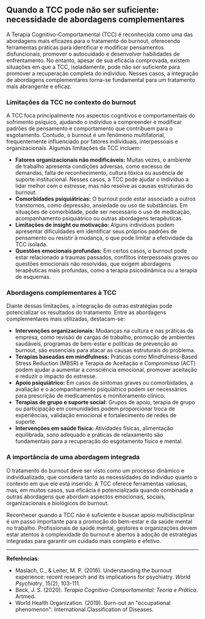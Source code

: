 
## Quando a TCC pode não ser suficiente: necessidade de abordagens complementares

A Terapia Cognitivo-Comportamental (TCC) é reconhecida como uma das abordagens mais eficazes para o tratamento do burnout, oferecendo ferramentas práticas para identificar e modificar pensamentos disfuncionais, promover o autocuidado e desenvolver habilidades de enfrentamento. No entanto, apesar de sua eficácia comprovada, existem situações em que a TCC, isoladamente, pode não ser suficiente para promover a recuperação completa do indivíduo. Nesses casos, a integração de abordagens complementares torna-se fundamental para um tratamento mais abrangente e eficaz.

### Limitações da TCC no contexto do burnout

A TCC foca principalmente nos aspectos cognitivos e comportamentais do sofrimento psíquico, ajudando o indivíduo a compreender e modificar padrões de pensamento e comportamento que contribuem para o esgotamento. Contudo, o burnout é um fenômeno multifatorial, frequentemente influenciado por fatores individuais, interpessoais e organizacionais. Algumas limitações da TCC incluem:

- **Fatores organizacionais não modificáveis:** Muitas vezes, o ambiente de trabalho apresenta condições adversas, como excesso de demandas, falta de reconhecimento, cultura tóxica ou ausência de suporte institucional. Nesses casos, a TCC pode ajudar o indivíduo a lidar melhor com o estresse, mas não resolve as causas estruturais do burnout.
- **Comorbidades psiquiátricas:** O burnout pode estar associado a outros transtornos, como depressão, ansiedade ou uso de substâncias. Em situações de comorbidade, pode ser necessário o uso de medicação, acompanhamento psiquiátrico ou outras abordagens terapêuticas.
- **Limitações de insight ou motivação:** Alguns indivíduos podem apresentar dificuldades em identificar seus próprios padrões de pensamento ou resistir à mudança, o que pode limitar a efetividade da TCC isolada.
- **Questões emocionais profundas:** Em certos casos, o burnout pode estar relacionado a traumas passados, conflitos interpessoais graves ou questões emocionais não resolvidas, que exigem abordagens terapêuticas mais profundas, como a terapia psicodinâmica ou a terapia de esquemas.

### Abordagens complementares à TCC

Diante dessas limitações, a integração de outras estratégias pode potencializar os resultados do tratamento. Entre as abordagens complementares mais utilizadas, destacam-se:

- **Intervenções organizacionais:** Mudanças na cultura e nas práticas da empresa, como revisão de cargas de trabalho, promoção de ambientes saudáveis, programas de bem-estar e políticas de prevenção ao burnout, são essenciais para atacar as causas estruturais do problema.
- **Terapias baseadas em mindfulness:** Práticas como Mindfulness-Based Stress Reduction (MBSR) e Terapia de Aceitação e Compromisso (ACT) podem ajudar a aumentar a consciência emocional, promover aceitação e reduzir o impacto do estresse.
- **Apoio psiquiátrico:** Em casos de sintomas graves ou comorbidades, a avaliação e o acompanhamento psiquiátrico podem ser necessários para prescrição de medicamentos e monitoramento clínico.
- **Terapias de grupo e suporte social:** Grupos de apoio, terapia de grupo ou participação em comunidades podem proporcionar troca de experiências, validação emocional e fortalecimento de redes de suporte.
- **Intervenções em saúde física:** Atividades físicas, alimentação equilibrada, sono adequado e práticas de relaxamento são fundamentais para a recuperação do esgotamento físico e mental.

### A importância de uma abordagem integrada

O tratamento do burnout deve ser visto como um processo dinâmico e individualizado, que considera tanto as necessidades do indivíduo quanto o contexto em que ele está inserido. A TCC oferece ferramentas valiosas, mas, em muitos casos, sua eficácia é potencializada quando combinada a outras abordagens que abordam aspectos emocionais, sociais, organizacionais e biológicos do burnout.

Reconhecer quando a TCC não é suficiente e buscar apoio multidisciplinar é um passo importante para a promoção do bem-estar e da saúde mental no trabalho. Profissionais de saúde mental, gestores e organizações devem estar atentos à complexidade do burnout e abertos à adoção de estratégias integradas para garantir um cuidado mais completo e efetivo.

---
**Referências:**
- Maslach, C., & Leiter, M. P. (2016). Understanding the burnout experience: recent research and its implications for psychiatry. *World Psychiatry*, 15(2), 103-111.
- Beck, J. S. (2020). *Terapia Cognitivo-Comportamental: Teoria e Prática*. Artmed.
- World Health Organization. (2019). Burn-out an "occupational phenomenon": International Classification of Diseases.
```

